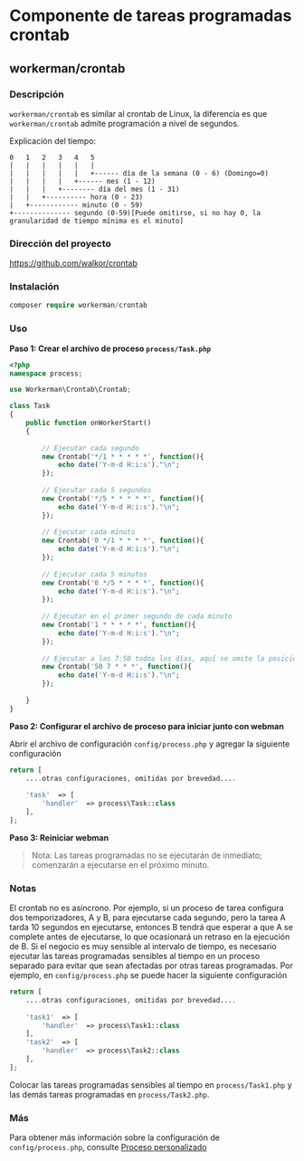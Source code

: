 # Componente de tareas programadas crontab

## workerman/crontab

### Descripción

`workerman/crontab` es similar al crontab de Linux, la diferencia es que `workerman/crontab` admite programación a nivel de segundos.

Explicación del tiempo:

```plaintext
0   1   2   3   4   5
|   |   |   |   |   |
|   |   |   |   |   +------ día de la semana (0 - 6) (Domingo=0)
|   |   |   |   +------ mes (1 - 12)
|   |   |   +-------- día del mes (1 - 31)
|   |   +---------- hora (0 - 23)
|   +------------ minuto (0 - 59)
+-------------- segundo (0-59)[Puede omitirse, si no hay 0, la granularidad de tiempo mínima es el minuto]
```

### Dirección del proyecto

https://github.com/walkor/crontab

### Instalación

```php
composer require workerman/crontab
```

### Uso

**Paso 1: Crear el archivo de proceso `process/Task.php`**

```php
<?php
namespace process;

use Workerman\Crontab\Crontab;

class Task
{
    public function onWorkerStart()
    {
    
        // Ejecutar cada segundo
        new Crontab('*/1 * * * * *', function(){
            echo date('Y-m-d H:i:s')."\n";
        });
        
        // Ejecutar cada 5 segundos
        new Crontab('*/5 * * * * *', function(){
            echo date('Y-m-d H:i:s')."\n";
        });
        
        // Ejecutar cada minuto
        new Crontab('0 */1 * * * *', function(){
            echo date('Y-m-d H:i:s')."\n";
        });
        
        // Ejecutar cada 5 minutos
        new Crontab('0 */5 * * * *', function(){
            echo date('Y-m-d H:i:s')."\n";
        });
        
        // Ejecutar en el primer segundo de cada minuto
        new Crontab('1 * * * * *', function(){
            echo date('Y-m-d H:i:s')."\n";
        });
      
        // Ejecutar a las 7:50 todos los días, aquí se omite la posición de los segundos
        new Crontab('50 7 * * *', function(){
            echo date('Y-m-d H:i:s')."\n";
        });
        
    }
}
```

**Paso 2: Configurar el archivo de proceso para iniciar junto con webman**

Abrir el archivo de configuración `config/process.php` y agregar la siguiente configuración

```php
return [
    ....otras configuraciones, omitidas por brevedad....
  
    'task'  => [
        'handler'  => process\Task::class
    ],
];
```

**Paso 3: Reiniciar webman**

> Nota: Las tareas programadas no se ejecutarán de inmediato; comenzarán a ejecutarse en el próximo minuto.

### Notas
El crontab no es asíncrono. Por ejemplo, si un proceso de tarea configura dos temporizadores, A y B, para ejecutarse cada segundo, pero la tarea A tarda 10 segundos en ejecutarse, entonces B tendrá que esperar a que A se complete antes de ejecutarse, lo que ocasionará un retraso en la ejecución de B.
Si el negocio es muy sensible al intervalo de tiempo, es necesario ejecutar las tareas programadas sensibles al tiempo en un proceso separado para evitar que sean afectadas por otras tareas programadas. Por ejemplo, en `config/process.php` se puede hacer la siguiente configuración

```php
return [
    ....otras configuraciones, omitidas por brevedad....
  
    'task1'  => [
        'handler'  => process\Task1::class
    ],
    'task2'  => [
        'handler'  => process\Task2::class
    ],
];
```

Colocar las tareas programadas sensibles al tiempo en `process/Task1.php` y las demás tareas programadas en `process/Task2.php`.

### Más
Para obtener más información sobre la configuración de `config/process.php`, consulte [Proceso personalizado](../process.md)
